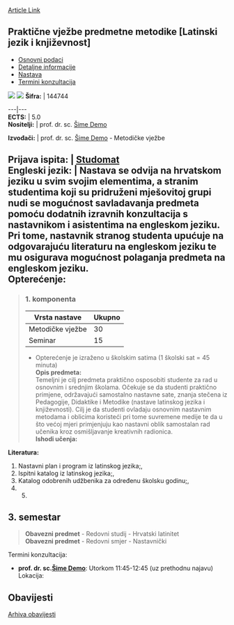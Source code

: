[Article Link](https://www.fhs.hr/predmet/pvpmljk_a)

## Praktične vježbe predmetne metodike [Latinski jezik i književnost]
  * [Osnovni podaci](https://www.fhs.hr/predmet/pvpmljk_a#v1id-523814_24775_1_0 "Osnovni podaci")
  * [Detaljne informacije](https://www.fhs.hr/predmet/pvpmljk_a#v1id-523814_24775_1_1 "Detaljne informacije")
  * [Nastava](https://www.fhs.hr/predmet/pvpmljk_a#v1id-523814_24775_1_2 "Nastava")
  * [Termini konzultacija](https://www.fhs.hr/predmet/pvpmljk_a#v1id-523814_24775_1_3 "Termini konzultacija")


[![](https://www.fhs.hr/img/flags/gif/hr.gif)](https://www.fhs.hr/predmet/pvpmljk_a) [![](https://www.fhs.hr/img/flags/gif/gb.gif)](https://www.fhs.hr/en/course/peitmotllal_a)
**Šifra:** |  144744  
  
---|---  
**ECTS:** |  5.0   
**Nositelji:** |  prof. dr. sc. [Šime Demo](https://www.fhs.hr/djelatnik/sime.demo)   
  
**Izvođači:** |  prof. dr. sc. [Šime Demo](https://www.fhs.hr/djelatnik/sime.demo) - Metodičke vježbe  
  
**Prijava ispita:** |  [Studomat](http://www.isvu.hr/studomat)  
**Engleski jezik:** |  Nastava se odvija na hrvatskom jeziku u svim svojim elementima, a stranim studentima koji su pridruženi mješovitoj grupi nudi se mogućnost savladavanja predmeta pomoću dodatnih izravnih konzultacija s nastavnikom i asistentima na engleskom jeziku. Pri tome, nastavnik stranog studenta upućuje na odgovarajuću literaturu na engleskom jeziku te mu osigurava mogućnost polaganja predmeta na engleskom jeziku.   
**Opterećenje:**  
---  
> ### 1. komponenta
> | Vrsta nastave | Ukupno  
> ---|---  
> Metodičke vježbe | 30  
> Seminar | 15  
> * Opterećenje je izraženo u školskim satima (1 školski sat = 45 minuta)   
**Opis predmeta:**  
> Temeljni je cilj predmeta praktično osposobiti studente za rad u osnovnim i srednjim školama. Očekuje se da studenti praktično primjene, održavajući samostalno nastavne sate, znanja stečena iz Pedagogije, Didaktike i Metodike (nastave latinskog jezika i književnosti). Cilj je da studenti ovladaju osnovnim nastavnim metodama i oblicima koristeći pri tome suvremene medije te da u što većoj mjeri primjenjuju kao nastavni oblik samostalan rad učenika kroz osmišljavanje kreativnih radionica.  
**Ishodi učenja:**  

  
**Literatura:**  
  1. Nastavni plan i program iz latinskog jezika;, 
  2. Ispitni katalog iz latinskog jezika;, 
  3. Katalog odobrenih udžbenika za određenu školsku godinu;, 
  4.   5. 
  
**3. semestar**  
---  
> **Obavezni predmet** - Redovni studij - Hrvatski latinitet  
>  **Obavezni predmet** - Redovni smjer - Nastavnički  
>   
Termini konzultacija: 
  * **prof. dr. sc.[Šime Demo](https://www.fhs.hr/djelatnik/sime.demo)**: 
Utorkom 11:45-12:45 (uz prethodnu najavu)
Lokacija: 


## Obavijesti
[Arhiva obavijesti](https://www.fhs.hr/predmet/pvpmljk_a?@=20sdv#news_110753 "Arhiva obavijesti")
